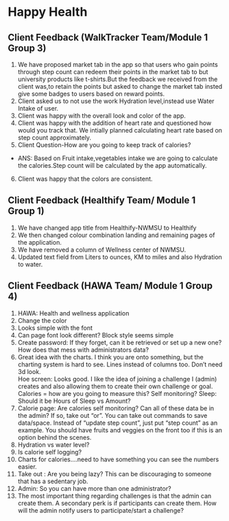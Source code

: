 # Happy Health
## Client Feedback (WalkTracker Team/Module 1 Group 3)
1. We have proposed market tab in the app so that users who gain points through step count can redeem their points in the market tab to but university products like t-shirts.But the feedback we received from the client was,to retain the points but asked to change the market tab insted give some badges to users based on reward points.
2. Client asked us to not use the work Hydration level,instead use Water Intake of user.
3. Client was happy with the overall look and color of the app.
4. Client was happy with the addition of heart rate and questioned how would you track that. We intially planned calculating heart rate based on step count approximately.
5. Client Question-How are you going to keep track of calories?
- ANS: Based on Fruit intake,vegetables intake we are going to calculate the calories.Step count will be calculated by the app automatically.
6. Client was happy that the colors are consistent.

## Client Feedback (Healthify Team/ Module 1 Group 1)
1. We have changed app title from Healthify-NWMSU to Healthify
2. We then changed colour combination landing and remaining pages of the application.
3. We have removed a column of Wellness center of NWMSU.
4. Updated text field from Liters to ounces, KM to miles and also Hydration to water.


## Client Feedback (HAWA Team/ Module 1 Group 4)
1. HAWA:  Health and wellness application 
2. Change the color
3. Looks simple with the font
4. Can page font look different?  Block style seems simple
5. Create password:  If they forget, can it be retrieved or set up a new one?  How does that mess with administrators data? 
6. Great idea with the charts.  I think you are onto something, but the charting system is hard to see. Lines instead of columns too. Don’t need 3d look.  
Hoe screen:  Looks good.  I like the idea of joining a challenge I (admin) creates and also allowing them to create their own challenge or goal.  Calories = how are you going to measure this? Self monitoring?  Sleep:  Should it be Hours of Sleep vs Amount?  
7. Calorie page:  Are calories self monitoring? Can all of these data be in the admin?  If so, take out “or”.  You can take out commands to save data/space.  Instead of “update step count”, just put “step count” as an example. You should have fruits and veggies on the front too if this is an option behind the scenes.
8. Hydration vs water level? 
9. Is calorie self logging?  
10. Charts for calories….need to have something you can see the numbers easier.  
11. Take out : Are you being lazy?  This can be discouraging to someone that has a sedentary job.  
12.	Admin:  So you can have more than one administrator? 
13.	The most important thing regarding challenges is that the admin can create them.  A secondary perk is if participants can create them.  How will the admin notify users to participate/start a challenge? 
